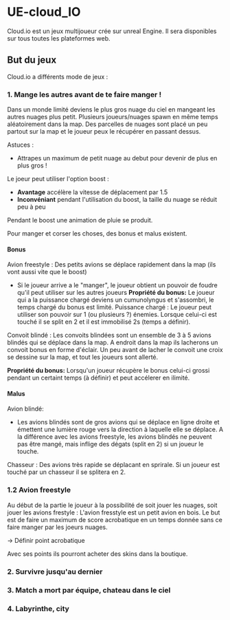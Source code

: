 # UE-cloud_IO

Cloud.io est un jeux multijoueur crée sur unreal Engine. Il sera disponibles sur tous toutes les plateformes web.

## But du jeux

Cloud.io a différents mode de jeux :

### 1. Mange les autres avant de te faire manger !

Dans un monde limité deviens le plus gros nuage du ciel en mangeant les autres nuages plus petit. 
Plusieurs joueurs/nuages spawn en même temps aléatoirement dans la map. Des parcelles de nuages sont placé un peu partout sur la map et le joueur peux le récupérer en passant dessus. 

Astuces :
* Attrapes un maximum de petit nuage au debut pour devenir de plus en plus gros !

Le joeur peut utiliser l'option boost :
* **Avantage** accélère la vitesse de déplacement par 1.5  
* **Inconvéniant** pendant l'utilisation du boost, la taille du nuage se réduit peu à peu

Pendant le boost une animation de pluie se produit.

Pour manger et corser les choses, des bonus et malus existent. 

#### Bonus

Avion freestyle :
Des petits avions se déplace rapidement dans la map (ils vont aussi vite que le boost) 
* Si le joueur arrive a le "manger", le joueur obtient un pouvoir de foudre qu'il peut utiliser sur les autres joueurs
**Propriété du bonus:**
Le joueur qui a la puissance chargé deviens un cumunolyngus et s'assombri, le temps chargé du bonus est limité.
Puissance chargé :
Le joueur peut utiliser son pouvoir sur 1 (ou plusieurs ?) énemies. Lorsque celui-ci est touché il se split en 2 et il est immobilisé 2s (temps a définir).  


Convoit blindé :
Les convoits blindées sont un ensemble de 3 à 5 avions blindés qui se déplace dans la map. A endroit dans la map ils lacherons un convoit bonus en forme d'éclair. Un peu avant de lacher le convoit une croix se dessine sur la map, et tout les joueurs sont allerté. 

**Propriété du bonus:**
Lorsqu'un joueur récupère le bonus celui-ci grossi pendant un certaint temps (à définir) et peut accélerer en ilimité.
#### Malus

Avion blindé:
* Les avions blindés sont de gros avions qui se déplace en ligne droite et émettent une lumière rouge vers la direction à laquelle elle se déplace. A la différence avec les avions freestyle, les avions blindés ne peuvent pas être mangé, mais inflige des dégats (split en 2) si un joueur le touche. 

Chasseur :
Des avions très rapide se déplacant en sprirale. Si un joueur est touché par un chasseur il se splitera en 2.
### 1.2 Avion freestyle

Au début de la partie le joueur à la possibilité de soit jouer les nuages, soit jouer les avions frestyle : 
L'avion fresstyle est un petit avion en bois. Le but est de 
faire un maximum de score acrobatique en un temps donnée sans ce faire manger par les joeurs nuages.

-> Définir point acrobatique 

Avec ses points ils pourront acheter des skins dans la boutique.


### 2. Survivre jusqu'au dernier
 

### 3. Match a mort par équipe, chateau dans le ciel


### 4. Labyrinthe, city
 